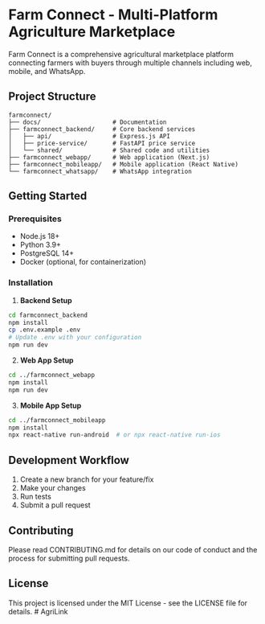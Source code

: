 # Farm Connect - Multi-Platform Agriculture Marketplace

Farm Connect is a comprehensive agricultural marketplace platform connecting farmers with buyers through multiple channels including web, mobile, and WhatsApp.

## Project Structure

```
farmconnect/
├── docs/                    # Documentation
├── farmconnect_backend/     # Core backend services
│   ├── api/                 # Express.js API
│   ├── price-service/       # FastAPI price service
│   └── shared/              # Shared code and utilities
├── farmconnect_webapp/      # Web application (Next.js)
├── farmconnect_mobileapp/   # Mobile application (React Native)
└── farmconnect_whatsapp/    # WhatsApp integration
```

## Getting Started

### Prerequisites
- Node.js 18+
- Python 3.9+
- PostgreSQL 14+
- Docker (optional, for containerization)

### Installation

1. **Backend Setup**
```bash
cd farmconnect_backend
npm install
cp .env.example .env
# Update .env with your configuration
npm run dev
```

2. **Web App Setup**
```bash
cd ../farmconnect_webapp
npm install
npm run dev
```

3. **Mobile App Setup**
```bash
cd ../farmconnect_mobileapp
npm install
npx react-native run-android  # or npx react-native run-ios
```

## Development Workflow

1. Create a new branch for your feature/fix
2. Make your changes
3. Run tests
4. Submit a pull request

## Contributing

Please read CONTRIBUTING.md for details on our code of conduct and the process for submitting pull requests.

## License

This project is licensed under the MIT License - see the LICENSE file for details.
#   A g r i L i n k  
 
